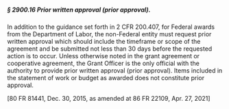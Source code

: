 ##### § 2900.16 Prior written approval (prior approval). #####

In addition to the guidance set forth in 2 CFR 200.407, for Federal awards from the Department of Labor, the non-Federal entity must request prior written approval which should include the timeframe or scope of the agreement and be submitted not less than 30 days before the requested action is to occur. Unless otherwise noted in the grant agreement or cooperative agreement, the Grant Officer is the only official with the authority to provide prior written approval (prior approval). Items included in the statement of work or budget as awarded does not constitute prior approval.

[80 FR 81441, Dec. 30, 2015, as amended at 86 FR 22109, Apr. 27, 2021]